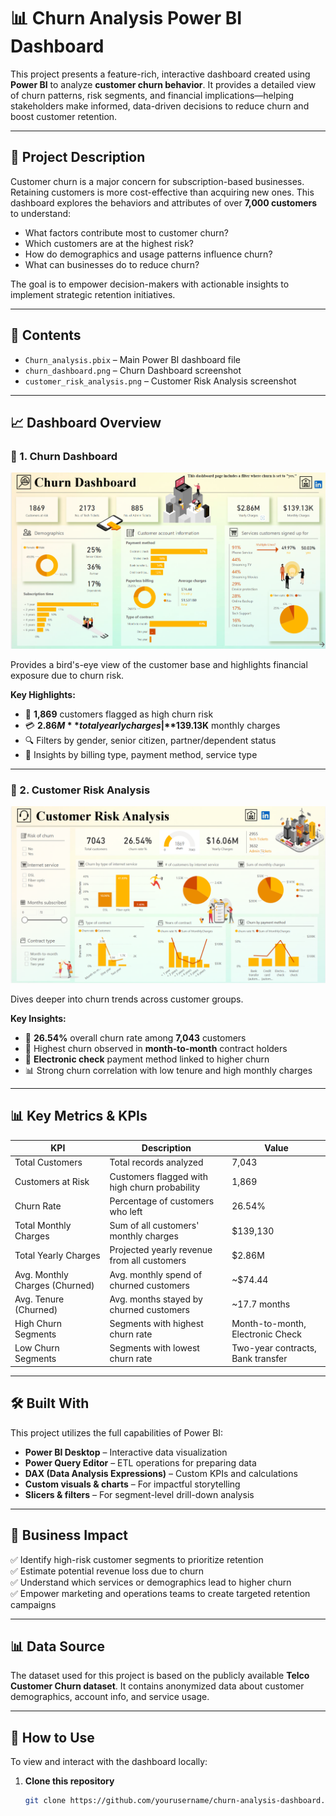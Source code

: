 # 📊 Churn Analysis Power BI Dashboard

This project presents a feature-rich, interactive dashboard created using **Power BI** to analyze **customer churn behavior**. It provides a detailed view of churn patterns, risk segments, and financial implications—helping stakeholders make informed, data-driven decisions to reduce churn and boost customer retention.

---

## 🧾 Project Description

Customer churn is a major concern for subscription-based businesses. Retaining customers is more cost-effective than acquiring new ones. This dashboard explores the behaviors and attributes of over **7,000 customers** to understand:

- What factors contribute most to customer churn?
- Which customers are at the highest risk?
- How do demographics and usage patterns influence churn?
- What can businesses do to reduce churn?

The goal is to empower decision-makers with actionable insights to implement strategic retention initiatives.

---

## 📂 Contents

- `Churn_analysis.pbix` – Main Power BI dashboard file  
- `churn_dashboard.png` – Churn Dashboard screenshot  
- `customer_risk_analysis.png` – Customer Risk Analysis screenshot  

---

## 📈 Dashboard Overview

### 🔹 1. Churn Dashboard

[![Churn Dashboard](churn_dashboard.png)](churn_dashboard.png)

Provides a bird's-eye view of the customer base and highlights financial exposure due to churn risk.

**Key Highlights:**
- 📌 **1,869** customers flagged as high churn risk  
- 💳 **$2.86M** total yearly charges | **$139.13K** monthly charges  
- 🔍 Filters by gender, senior citizen, partner/dependent status  
- 📡 Insights by billing type, payment method, service type  

---

### 🔹 2. Customer Risk Analysis

[![Customer Risk Analysis](customer_risk_analysis.png)](customer_risk_analysis.png)

Dives deeper into churn trends across customer groups.

**Key Insights:**
- 🧮 **26.54%** overall churn rate among **7,043** customers  
- 📅 Highest churn observed in **month-to-month** contract holders  
- 💸 **Electronic check** payment method linked to higher churn  
- 📊 Strong churn correlation with low tenure and high monthly charges  

---

## 📊 Key Metrics & KPIs

| KPI                            | Description                                              | Value             |
|--------------------------------|----------------------------------------------------------|-------------------|
| Total Customers                | Total records analyzed                                   | 7,043             |
| Customers at Risk             | Customers flagged with high churn probability            | 1,869             |
| Churn Rate                     | Percentage of customers who left                         | 26.54%            |
| Total Monthly Charges          | Sum of all customers' monthly charges                    | $139,130          |
| Total Yearly Charges           | Projected yearly revenue from all customers              | $2.86M            |
| Avg. Monthly Charges (Churned) | Avg. monthly spend of churned customers                  | ~$74.44           |
| Avg. Tenure (Churned)          | Avg. months stayed by churned customers                  | ~17.7 months      |
| High Churn Segments            | Segments with highest churn rate                         | Month-to-month, Electronic Check |
| Low Churn Segments             | Segments with lowest churn rate                          | Two-year contracts, Bank transfer |

---

## 🛠 Built With

This project utilizes the full capabilities of Power BI:

- **Power BI Desktop** – Interactive data visualization  
- **Power Query Editor** – ETL operations for preparing data  
- **DAX (Data Analysis Expressions)** – Custom KPIs and calculations  
- **Custom visuals & charts** – For impactful storytelling  
- **Slicers & filters** – For segment-level drill-down analysis  

---

## 💼 Business Impact

✅ Identify high-risk customer segments to prioritize retention  
✅ Estimate potential revenue loss due to churn  
✅ Understand which services or demographics lead to higher churn  
✅ Empower marketing and operations teams to create targeted retention campaigns  

---

## 📊 Data Source

The dataset used for this project is based on the publicly available **Telco Customer Churn dataset**. It contains anonymized data about customer demographics, account info, and service usage.

---

## 🚀 How to Use

To view and interact with the dashboard locally:

1. **Clone this repository**
   ```bash
   git clone https://github.com/yourusername/churn-analysis-dashboard.git


